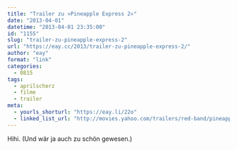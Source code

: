 ```yaml
---
title: "Trailer zu »Pineapple Express 2«"
date: "2013-04-01"
datetime: "2013-04-01 23:35:00"
id: "1155"
slug: "trailer-zu-pineapple-express-2"
url: "https://eay.cc/2013/trailer-zu-pineapple-express-2/"
author: "eay"
format: "link"
categories:
  - 0815
tags:
  - aprilscherz
  - filme
  - trailer
meta:
  - yourls_shorturl: "https://eay.li/22o"
  - linked_list_url: "http://movies.yahoo.com/trailers/red-band/pineapple-express-2/"
---
```


Hihi. (Und wär ja auch zu schön gewesen.)
